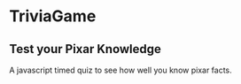 # TriviaGame

## Test your Pixar Knowledge

A javascript timed quiz to see how well you know pixar facts.